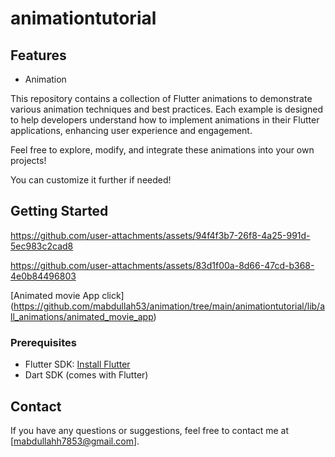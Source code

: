 
# animationtutorial

## Features

- Animation


  
This repository contains a collection of Flutter animations to demonstrate various animation techniques and best practices. Each example is designed to help developers understand how to implement animations in their Flutter applications, enhancing user experience and engagement.

Feel free to explore, modify, and integrate these animations into your own projects!

You can customize it further if needed!

## Getting Started



https://github.com/user-attachments/assets/94f4f3b7-26f8-4a25-991d-5ec983c2cad8


https://github.com/user-attachments/assets/83d1f00a-8d66-47cd-b368-4e0b84496803






[Animated movie App click]
(https://github.com/mabdullah53/animation/tree/main/animationtutorial/lib/all_animations/animated_movie_app)



### Prerequisites

- Flutter SDK: [Install Flutter](https://flutter.dev/docs/get-started/install)
- Dart SDK (comes with Flutter)


## Contact

If you have any questions or suggestions, feel free to contact me at [mabdullahh7853@gmail.com].
 

 

 
